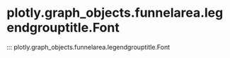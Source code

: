 # plotly.graph_objects.funnelarea.legendgrouptitle.Font

::: plotly.graph_objects.funnelarea.legendgrouptitle.Font
